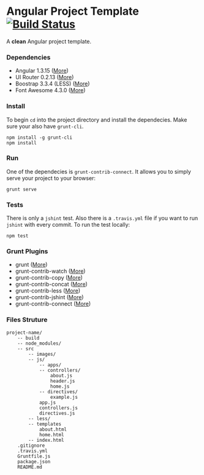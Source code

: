Angular Project Template [![Build Status](https://travis-ci.org/ekonstantinidis/angular-project-template.svg?branch=master)](https://travis-ci.org/ekonstantinidis/angular-project-template)
=======================

A **clean** Angular project template.


### Dependencies

- Angular 1.3.15 ([More](http://www.angularjs.org/))
- UI Router 0.2.13 ([More](http://www.angularjs.org/))
- Boostrap 3.3.4 (LESS) ([More](http://www.getbootstrap.com/))
- Font Awesome 4.3.0 ([More](http://fontawesome.io/))


### Install
To begin `cd` into the project directory and install the dependecies. Make sure your also have `grunt-cli`.

    npm install -g grunt-cli
    npm install


### Run
One of the dependecies is `grunt-contrib-connect`. It allows you to simply serve your project to your browser:

    grunt serve


### Tests
There is only a `jshint` test. Also there is a `.travis.yml` file if you want to run `jshint` with every commit. To run the test locally:

    npm test


### Grunt Plugins

- grunt ([More](http://gruntjs.com/))
- grunt-contrib-watch ([More](https://github.com/gruntjs/grunt-contrib-watch))
- grunt-contrib-copy ([More](https://github.com/gruntjs/grunt-contrib-copy))
- grunt-contrib-concat ([More](https://github.com/gruntjs/grunt-contrib-concat))
- grunt-contrib-less ([More](https://github.com/gruntjs/grunt-contrib-less))
- grunt-contrib-jshint ([More](https://github.com/gruntjs/grunt-contrib-jshint))
- grunt-contrib-connect ([More](https://github.com/gruntjs/grunt-contrib-connect))


### Files Struture

    project-name/
    	-- build
        -- node_modules/
    	-- src
	        -- images/
	        -- js/
	            -- apps/
	            -- controllers/
	                about.js
	                header.js
	                home.js
	            -- directives/
	                example.js
	            app.js
	            controllers.js
	            directives.js
            -- less/
            -- templates
                about.html
                home.html
            -- index.html
        .gitignore
        .travis.yml
        Gruntfile.js
        package.json
        README.md